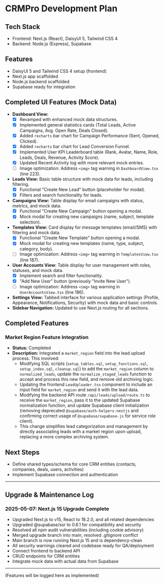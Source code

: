 # CRMPro Development Plan

## Tech Stack
- Frontend: Next.js (React), DaisyUI 5, Tailwind CSS 4
- Backend: Node.js (Express), Supabase

## Features
- DaisyUI 5 and Tailwind CSS 4 setup (frontend)
- Next.js app scaffolded
- Node.js backend scaffolded
- Supabase ready for integration

## Completed UI Features (Mock Data)
- **Dashboard View:** 
  - [x] Revamped with enhanced mock data structures.
  - [x] Implemented general statistics cards (Total Leads, Active Campaigns, Avg. Open Rate, Deals Closed).
  - [x] Added `recharts` bar chart for Campaign Performance (Sent, Opened, Clicked).
  - [x] Added `recharts` bar chart for Lead Conversion Funnel.
  - [x] Implemented User KPI Leaderboard table (Rank, Avatar, Name, Role, Leads, Deals, Revenue, Activity Score).
  - [x] Updated Recent Activity log with more relevant mock entries.
  - [ ] Image optimization: Address `<img>` tag warning in `DashboardView.tsx` (line 223).
- **Leads View:** Basic table structure with mock data for leads, including filtering.
  - [x] Functional "Create New Lead" button (placeholder for modal).
  - [x] Filters and search functionality for leads.
- **Campaigns View:** Table display for email campaigns with status, metrics, and mock data.
  - [x] Functional "Create New Campaign" button opening a modal.
  - [x] Mock modal for creating new campaigns (name, subject, template selection).
- **Templates View:** Card display for message templates (email/SMS) with filtering and mock data.
  - [x] Functional "Create New Template" button opening a modal.
  - [x] Mock modal for creating new templates (name, type, subject, category, body).
  - [ ] Image optimization: Address `<img>` tag warning in `TemplatesView.tsx` (line 187).
- **User Accounts View:** Table display for user management with roles, statuses, and mock data.
  - [x] Implement search and filter functionality.
  - [x] "Add New User" button (previously "Invite New User").
  - [ ] Image optimization: Address `<img>` tag warning in `UserAccountsView.tsx` (line 186).
- **Settings View:** Tabbed interface for various application settings (Profile, Appearance, Notifications, Security) with mock data and basic controls.
- **Sidebar Navigation:** Updated to use Next.js routing for all sections.

## Completed Features
### Market Region Feature Integration
- **Status:** Completed
- **Description:** Integrated a `market_region` field into the lead upload process. This involved:
    - Modifying SQL scripts (`setup_tables.sql`, `setup_functions.sql`, `setup_index.sql`, `cleanup.sql`) to add the `market_region` column to `normalized_leads`, update the `normalize_staged_leads` function to accept and process this new field, and remove old archiving logic.
    - Updating the frontend `LeadUploader.tsx` component to include an input field for `market_region` and send it with the lead data.
    - Modifying the backend API route `/api/leads/upload/route.ts` to receive the `market_region`, pass it to the updated Supabase normalization function, and update Supabase client initialization (removing deprecated `@supabase/auth-helpers-nextjs` and confirming correct usage of `@supabase/supabase-js` for service role client).
    - This change simplifies lead categorization and management by directly associating leads with a market region upon upload, replacing a more complex archiving system.

## Next Steps
- Define shared types/schema for core CRM entities (contacts, companies, deals, users, activities)
- Implement Supabase connection and authentication

---

## Upgrade & Maintenance Log

### 2025-05-07: Next.js 15 Upgrade Complete
- Upgraded Next.js to v15, React to 18.2.0, and all related dependencies
- Upgraded @supabase/ssr to 0.6.1 for compatibility and security
- Resolved all npm audit vulnerabilities (including cookie advisory)
- Merged upgrade branch into main, resolved .gitignore conflict
- Main branch is now running Next.js 15 and is dependency-clean
- All security warnings cleared and codebase ready for QA/deployment
- Connect frontend to backend API
- CRUD endpoints for CRM entities
- Integrate mock data with actual data from Supabase

---
(Features will be logged here as implemented)
